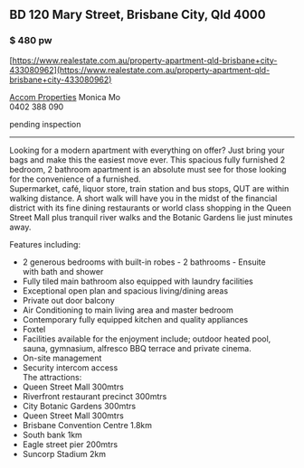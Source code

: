 ## BD 120 Mary Street, Brisbane City, Qld 4000

### $ 480 pw  

[https://www.realestate.com.au/property-apartment-qld-brisbane+city-433080962](https://www.realestate.com.au/property-apartment-qld-brisbane+city-433080962)

[Accom Properties](https://accomproperties.com.au/property-display/2-bedroom-apartment-brisbane-city,13028)
Monica Mo  
0402 388 090

pending inspection  

***

Looking for a modern apartment with everything on offer? Just bring your bags and make this the easiest move ever. This spacious fully furnished 2 bedroom, 2 bathroom apartment is an absolute must see for those looking for the convenience of a furnished.  
Supermarket, café, liquor store, train station and bus stops, QUT are within walking distance. A short walk will have you in the midst of the financial district with its fine dining restaurants or world class shopping in the Queen Street Mall plus tranquil river walks and the Botanic Gardens lie just minutes away.  
  
Features including:  
- 2 generous bedrooms with built-in robes - 2 bathrooms - Ensuite  
with bath and shower  
- Fully tiled main bathroom also equipped with laundry facilities  
- Exceptional open plan and spacious living/dining areas  
- Private out door balcony  
- Air Conditioning to main living area and master bedroom  
- Contemporary fully equipped kitchen and quality appliances  
- Foxtel  
- Facilities available for the enjoyment include; outdoor heated pool, sauna, gymnasium, alfresco BBQ terrace and private cinema.  
- On-site management  
- Security intercom access  
The attractions:  
- Queen Street Mall 300mtrs  
- Riverfront restaurant precinct 300mtrs  
- City Botanic Gardens 300mtrs  
- Queen Street Mall 300mtrs  
- Brisbane Convention Centre 1.8km  
- South bank 1km  
- Eagle street pier 200mtrs  
- Suncorp Stadium 2km
